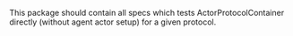 This package should contain all specs which tests
ActorProtocolContainer directly (without agent actor setup) 
for a given protocol.